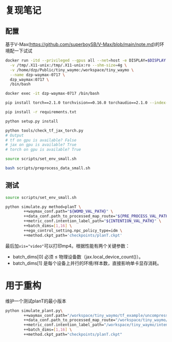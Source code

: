 # 复现笔记
## 配置
基于V-Max(https://github.com/superboySB/V-Max/blob/main/note.md)的环境配一下试试
```sh
docker run -itd --privileged --gpus all --net=host -e DISPLAY=$DISPLAY \
  -v /tmp/.X11-unix:/tmp/.X11-unix:ro --shm-size=4g \
  -v /home/dzp/Public/tiny_waymo:/workspace/tiny_waymo \
  --name dzp-waymax-0717 \
  dzp_waymax:0717 \
  /bin/bash

docker exec -it dzp-waymax-0717 /bin/bash

pip install torch==2.1.0 torchvision==0.16.0 torchaudio==2.1.0 --index-url https://download.pytorch.org/whl/cu121

pip install -r requirements.txt

python setup.py install

python tools/check_tf_jax_torch.py
# Output
# tf on gpu is available? False
# jax on gpu is available? True
# torch on gpu is available? True

source scripts/set_env_small.sh

bash scripts/preprocess_data_small.sh

```

## 测试
```sh
source scripts/set_env_small.sh

python simulate.py method=planT \
        ++waymax_conf.path="${WOMD_VAL_PATH}" \
        ++data_conf.path_to_processed_map_route="${PRE_PROCESS_VAL_PATH}" \
        ++metric_conf.intention_label_path="${INTENTION_VAL_PATH}" \
        ++batch_dims=[1,16] \
        ++ego_control_setting.npc_policy_type=idm \
        ++method.ckpt_path='checkpoints/planT.ckpt' 
```
最后加`vis="video"`可以打印mp4。根据性能有两个关键参数：
- batch_dims[0] 必须 ≤ 物理设备数（jax.local_device_count()）。
- batch_dims[1] 是每个设备上并行的环境/样本数，直接影响单卡显存消耗。

# 用于重构
维护一个测试planT的最小版本
```sh
python simulate_plant.py\
        ++waymax_conf.path="/workspace/tiny_waymo/tf_example/uncompressed_tf_example_validation_validation_tfexample.tfrecord-00000-of-00150"\
        ++data_conf.path_to_processed_map_route="/workspace/tiny_waymo/processed" \
        ++metric_conf.intention_label_path="/workspace/tiny_waymo/intention_label" \
        ++batch_dims=[1,16] \
        ++method.ckpt_path="checkpoints/planT.ckpt"
```